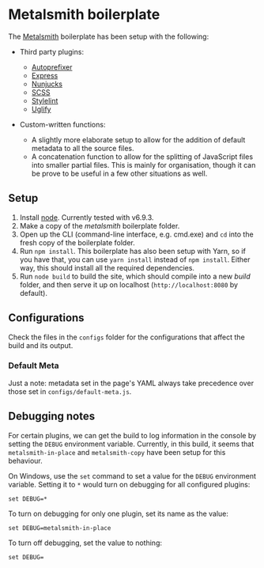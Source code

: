 # Metalsmith boilerplate

The [Metalsmith](http://metalsmith.io) boilerplate has been setup with the following:

- Third party plugins:
    - [Autoprefixer](https://github.com/postcss/autoprefixer)
    - [Express](https://github.com/chiefy/metalsmith-express)
    - [Nunjucks](https://mozilla.github.io/nunjucks/)
    - [SCSS](http://sass-lang.com/)
    - [Stylelint](https://stylelint.io/)
    - [Uglify](https://github.com/ksmithut/metalsmith-uglify)

- Custom-written functions:
    - A slightly more elaborate setup to allow for the addition of default metadata to all the source files.
    - A concatenation function to allow for the splitting of JavaScript files into smaller partial files. This is mainly for organisation, though it can be prove to be useful in a few other situations as well.

## Setup

1. Install [node](http://nodejs.org). Currently tested with v6.9.3.
2. Make a copy of the *metalsmith* boilerplate folder.
3. Open up the CLI (command-line interface, e.g. cmd.exe) and `cd` into the fresh copy of the boilerplate folder.
4. Run `npm install`. This boilerplate has also been setup with Yarn, so if you have that, you can use `yarn install` instead of `npm install`. Either way, this should install all the required dependencies.
5. Run `node build` to build the site, which should compile into a new *build* folder, and then serve it up on localhost (`http://localhost:8080` by default).

## Configurations

Check the files in the `configs` folder for the configurations that affect the build and its output.

### Default Meta

Just a note: metadata set in the page's YAML always take precedence over those set in `configs/default-meta.js`.

## Debugging notes

For certain plugins, we can get the build to log information in the console by setting the `DEBUG` environment variable. Currently, in this build, it seems that `metalsmith-in-place` and `metalsmith-copy` have been setup for this behaviour.

On Windows, use the `set` command to set a value for the `DEBUG` environment variable. Setting it to `*` would turn on debugging for all configured plugins:

    set DEBUG=*

To turn on debugging for only one plugin, set its name as the value:

    set DEBUG=metalsmith-in-place

To turn off debugging, set the value to nothing:

    set DEBUG=